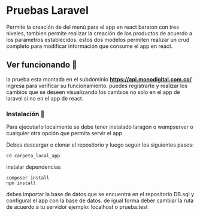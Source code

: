 # Pruebas Laravel

Permite la creación de del menú para el app en react baraton con tres niveles, tambien permite realizar la creación de los productos de acuerdo a los parametros establecidos.
estos dos modelos permiten realizar un crud completo para modificar información que consume el app en react.

## Ver funcionando 🚀
la prueba esta montada en el subdominio **https://api.monodigital.com.co/** ingresa para verificar su funcionamiento.
puedes registrarte y realizar los cambios que se deseen visualizando los cambios no solo en el app de laravel si no en el app de react.

### Instalación 🔧

Para ejecutarlo localmente se debe tener instalado laragon o wampserver o cualquier otra opción que permita servir el app

Debes descargar o clonar el repositorio y luego seguir los siguientes pasos:

```
cd carpeta_local_app
```


instalar dependencias
```
composer install
npm install
```


debes importar la base de datos que se encuentra en el repositorio DB.sql y configural el app con la base de datos.
de igual forma deber cambiar la ruta de acuerdo a tu servidor ejemplo: localhost o prueba.test

